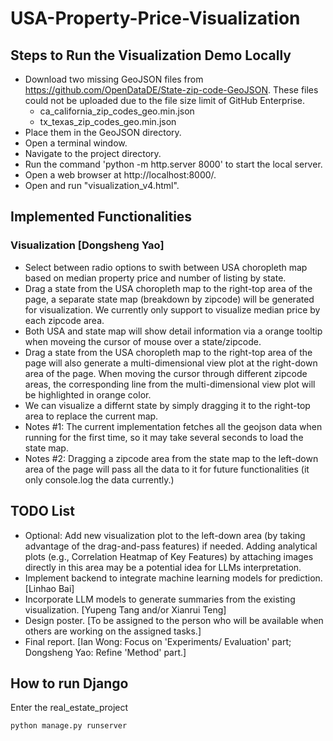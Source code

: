 # USA-Property-Price-Visualization

## Steps to Run the Visualization Demo Locally

- Download two missing GeoJSON files from https://github.com/OpenDataDE/State-zip-code-GeoJSON. These files could not be uploaded due to the file size limit of GitHub Enterprise.
  - ca_california_zip_codes_geo.min.json
  - tx_texas_zip_codes_geo.min.json
- Place them in the GeoJSON directory.
- Open a terminal window.
- Navigate to the project directory.
- Run the command 'python -m http.server 8000' to start the local server.
- Open a web browser at http://localhost:8000/.
- Open and run "visualization_v4.html".

## Implemented Functionalities

### Visualization [Dongsheng Yao]

- Select between radio options to swith between USA choropleth map based on median property price and number of listing by state.
- Drag a state from the USA choropleth map to the right-top area of the page, a separate state map (breakdown by zipcode) will be generated for visualization. We currently only support to visualize median price by each zipcode area.
- Both USA and state map will show detail information via a orange tooltip when moveing the cursor of mouse over a state/zipcode.
- Drag a state from the USA choropleth map to the right-top area of the page will also generate a multi-dimensional view plot at the right-down area of the page. When moving the cursor through different zipcode areas, the corresponding line from the multi-dimensional view plot will be highlighted in orange color.
- We can visualize a differnt state by simply dragging it to the right-top area to replace the current map.
- Notes #1: The current implementation fetches all the geojson data when running for the first time, so it may take several seconds to load the state map.
- Notes #2: Dragging a zipcode area from the state map to the left-down area of the page will pass all the data to it for future functionalities (it only console.log the data currently.)

## TODO List

- Optional: Add new visualization plot to the left-down area (by taking advantage of the drag-and-pass features) if needed. Adding analytical plots (e.g., Correlation Heatmap of Key Features) by attaching images directly in this area may be a potential idea for LLMs interpretation.
- Implement backend to integrate machine learning models for prediction. [Linhao Bai]
- Incorporate LLM models to generate summaries from the existing visualization. [Yupeng Tang and/or Xianrui Teng]
- Design poster. [To be assigned to the person who will be available when others are working on the assigned tasks.]
- Final report. [Ian Wong: Focus on 'Experiments/ Evaluation' part; Dongsheng Yao: Refine 'Method' part.]

## How to run Django
Enter the real_estate_project
```
python manage.py runserver
